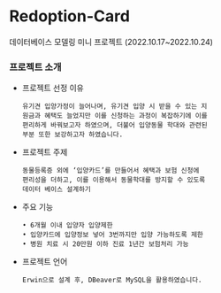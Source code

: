# Redoption-Card
데이터베이스 모델링 미니 프로젝트 (2022.10.17~2022.10.24)

### 프로젝트 소개

- 프로젝트 선정 이유
  ```
  유기견 입양가정이 늘어나며, 유기견 입양 시 받을 수 있는 지
  원금과 혜택도 늘었지만 이를 신청하는 과정이 복잡하기에 이를 
  편리하게 바꿔보고자 하였으며, 더불어 입양동물 학대와 관련된 
  부분 또한 보강하고자 하였습니다.
  ```


- 프로젝트 주제
  ```
  동물등록증 외에 ‘입양카드’를 만들어서 혜택과 보험 신청에
  편리성을 더하고, 이를 이용해서 동물학대를 방지할 수 있도록
  데이터 베이스 설계하기
  ```

- 주요 기능
  ```
  • 6개월 이내 입양자 입양제한
  • 입양카드에 입양정보 넣어 3번까지만 입양 가능하도록 제한
  • 병원 치료 시 20만원 이하 진료 1년간 보험처리 가능
  ```
- 프로젝트 언어
  ```
  Erwin으로 설계 후, DBeaver로 MySQL을 활용하였습니다.
  ```
